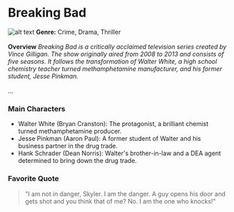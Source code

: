 # Breaking Bad

![alt text](https://occ-0-2794-2219.1.nflxso.net/dnm/api/v6/E8vDc_W8CLv7-yMQu8KMEC7Rrr8/AAAABbFI2wcwiGkHDdGWaw58hWgLETOBsbqqv6GbKnZFn3s_Y4fjw0Ys9DNYD5txnfV3oj9tgsBeaSnPcBOwQqQnpHVqHeQr9FtvVzaL.jpg?r=776)
**Genre:** Crime, Drama, Thriller
<br>
<br>
**Overview**
*Breaking Bad is a critically acclaimed television series created by Vince Gilligan. The show originally aired from 2008 to 2013 and consists of five seasons. It follows the transformation of Walter White, a high school chemistry teacher turned methamphetamine manufacturer, and his former student, Jesse Pinkman.*
<br>
<br>
...
### Main Characters
- Walter White (Bryan Cranston): The protagonist, a brilliant chemist turned methamphetamine producer.
- Jesse Pinkman (Aaron Paul): A former student of Walter and his business partner in the drug trade.
- Hank Schrader (Dean Norris): Walter's brother-in-law and a DEA agent determined to bring down the drug trade.

             
### Favorite Quote
> "I am not in danger, Skyler. I am the danger. A guy opens his door and gets shot and you think that of me? No. I am the one who knocks!" 
